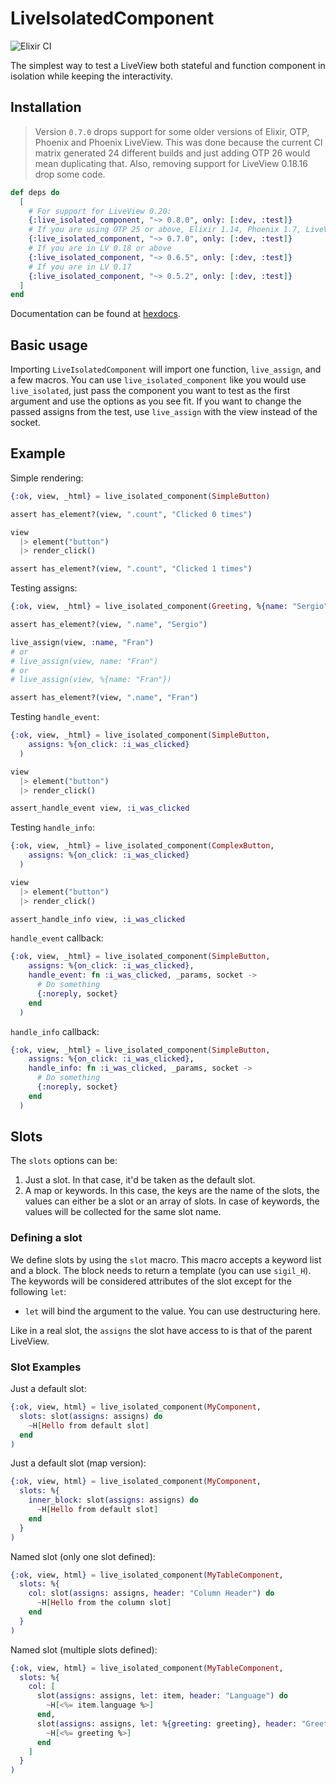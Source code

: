 # LiveIsolatedComponent

![Elixir CI](https://github.com/Serabe/live_isolated_component/actions/workflows/elixir-ci.yml/badge.svg)

The simplest way to test a LiveView both stateful and function component in isolation
while keeping the interactivity.

## Installation

> Version `0.7.0` drops support for some older versions of Elixir, OTP, Phoenix and Phoenix LiveView. This was done because the current CI matrix generated 24 different builds and just adding OTP 26 would mean duplicating that. Also, removing support for LiveView 0.18.16 drop some code.

```elixir
def deps do
  [
    # For support for LiveView 0.20:
    {:live_isolated_component, "~> 0.8.0", only: [:dev, :test]}
    # If you are using OTP 25 or above, Elixir 1.14, Phoenix 1.7, LiveView 0.19:
    {:live_isolated_component, "~> 0.7.0", only: [:dev, :test]}
    # If you are in LV 0.18 or above
    {:live_isolated_component, "~> 0.6.5", only: [:dev, :test]}
    # If you are in LV 0.17
    {:live_isolated_component, "~> 0.5.2", only: [:dev, :test]}
  ]
end
```

Documentation can be found at [hexdocs](https://hexdocs.pm/live_isolated_component).

## Basic usage

Importing `LiveIsolatedComponent` will import one function, `live_assign`, and a few macros. You can use `live_isolated_component` like you would use `live_isolated`, just pass the component you want to test as the first argument and use the options as you see fit. If you want to change the passed assigns from the test, use `live_assign` with the view instead of the socket.

## Example

Simple rendering:

```elixir
{:ok, view, _html} = live_isolated_component(SimpleButton)

assert has_element?(view, ".count", "Clicked 0 times")

view
  |> element("button")
  |> render_click()

assert has_element?(view, ".count", "Clicked 1 times")
```

Testing assigns:

```elixir
{:ok, view, _html} = live_isolated_component(Greeting, %{name: "Sergio"})

assert has_element?(view, ".name", "Sergio")

live_assign(view, :name, "Fran")
# or
# live_assign(view, name: "Fran")
# or
# live_assign(view, %{name: "Fran"})

assert has_element?(view, ".name", "Fran")
```

Testing `handle_event`:

```elixir
{:ok, view, _html} = live_isolated_component(SimpleButton,
    assigns: %{on_click: :i_was_clicked}
  )

view
  |> element("button")
  |> render_click()

assert_handle_event view, :i_was_clicked
```

Testing `handle_info`:

```elixir
{:ok, view, _html} = live_isolated_component(ComplexButton,
    assigns: %{on_click: :i_was_clicked}
  )

view
  |> element("button")
  |> render_click()

assert_handle_info view, :i_was_clicked
```

`handle_event` callback:

```elixir
{:ok, view, _html} = live_isolated_component(SimpleButton,
    assigns: %{on_click: :i_was_clicked},
    handle_event: fn :i_was_clicked, _params, socket ->
      # Do something
      {:noreply, socket}
    end
  )
```

`handle_info` callback:

```elixir
{:ok, view, _html} = live_isolated_component(SimpleButton,
    assigns: %{on_click: :i_was_clicked},
    handle_info: fn :i_was_clicked, _params, socket ->
      # Do something
      {:noreply, socket}
    end
  )
```

## Slots

The `slots` options can be:

1. Just a slot. In that case, it'd be taken as the default slot.
2. A map or keywords. In this case, the keys are the name of the slots, the values
   can either be a slot or an array of slots. In case of keywords, the values
   will be collected for the same slot name.

### Defining a slot

We define slots by using the `slot` macro. This macro accepts a keyword list and a block.
The block needs to return a template (you can use `sigil_H`). The keywords will be considered
attributes of the slot except for the following `let`:

- `let` will bind the argument to the value. You can use destructuring here.

Like in a real slot, the `assigns` the slot have access to is that of the parent LiveView.

### Slot Examples

Just a default slot:

```elixir
{:ok, view, html} = live_isolated_component(MyComponent,
  slots: slot(assigns: assigns) do
    ~H[Hello from default slot]
  end
)
```

Just a default slot (map version):

```elixir
{:ok, view, html} = live_isolated_component(MyComponent,
  slots: %{
    inner_block: slot(assigns: assigns) do
      ~H[Hello from default slot]
    end
  }
)
```

Named slot (only one slot defined):

```elixir
{:ok, view, html} = live_isolated_component(MyTableComponent,
  slots: %{
    col: slot(assigns: assigns, header: "Column Header") do
      ~H[Hello from the column slot]
    end
  }
)
```

Named slot (multiple slots defined):

```elixir
{:ok, view, html} = live_isolated_component(MyTableComponent,
  slots: %{
    col: [
      slot(assigns: assigns, let: item, header: "Language") do
        ~H[<%= item.language %>]
      end,
      slot(assigns: assigns, let: %{greeting: greeting}, header: "Greeting") do
        ~H[<%= greeting %>]
      end
    ]
  }
)
```
